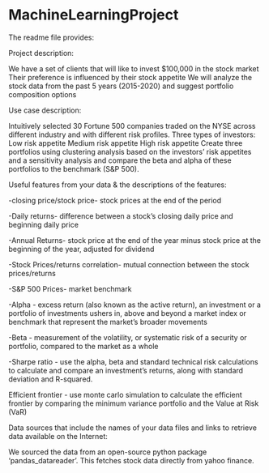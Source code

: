 # MachineLearningProject

The readme file provides:

Project description:

We have a set of clients that will like to invest $100,000 in the stock market
Their preference is influenced by their stock appetite
We will analyze the stock data from the past 5 years (2015-2020) and suggest portfolio composition options



Use case description: 

Intuitively selected 30 Fortune 500 companies traded on the NYSE across different industry and with different risk profiles. 
Three types of investors:
Low risk appetite
Medium risk appetite
High risk appetite
Create three portfolios using clustering analysis based on the investors’ risk appetites and a sensitivity analysis and compare the beta and alpha of these portfolios to the benchmark (S&P 500).


Useful features from your data & the descriptions of the features:

-closing price/stock price- stock prices at the end of the period

-Daily returns- difference between a stock’s closing daily price and beginning daily price

-Annual Returns-  stock price at the end of the year minus stock price at the beginning of the year, adjusted for dividend

-Stock Prices/returns correlation- mutual connection between the stock prices/returns

-S&P 500 Prices- market benchmark

-Alpha - excess return (also known as the active return), an investment or a portfolio of investments ushers in, above and beyond a market index or benchmark that represent the market’s broader movements

-Beta - measurement of the volatility, or systematic risk of a security or portfolio, compared to the market as a whole

-Sharpe ratio - use the alpha, beta and standard technical risk calculations to calculate and compare an investment’s returns, along with standard deviation and  R-squared.

Efficient frontier - use monte carlo simulation to calculate the efficient frontier by comparing the minimum variance portfolio and the Value at Risk (VaR)





Data sources that include the names of your data files and links to retrieve data available on the Internet:

We sourced the data from an open-source python package ‘pandas_datareader’.
This fetches stock data directly from yahoo finance. 


